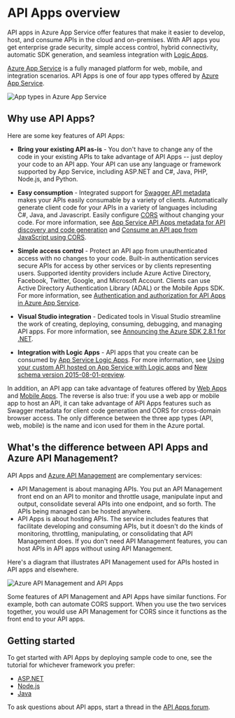 <properties 
    pageTitle="API Apps introduction | Microsoft Azure" 
    description="Learn how Azure App Service helps you develop, host, and consume RESTful APIs." 
    services="app-service\api" 
    documentationCenter=".net" 
    authors="tdykstra" 
    manager="wpickett" 
    editor=""/>

<tags 
    ms.service="app-service-api" 
    ms.workload="web" 
    ms.tgt_pltfrm="na" 
    ms.devlang="na" 
    ms.topic="get-started-article" 
    ms.date="08/23/2016" 
    ms.author="rachelap"/>

# <a name="api-apps-overview"></a>API Apps overview

API apps in Azure App Service offer features that make it easier to develop, host, and consume APIs in the cloud and on-premises. With API apps you get enterprise grade security, simple access control, hybrid connectivity, automatic SDK generation, and seamless integration with [Logic Apps](../app-service-logic/app-service-logic-what-are-logic-apps.md).

[Azure App Service](../app-service/app-service-value-prop-what-is.md) is a fully managed platform for web, mobile, and integration scenarios. API Apps is one of four app types offered by [Azure App Service](../app-service/app-service-value-prop-what-is.md).

![App types in Azure App Service](./media/app-service-api-apps-why-best-platform/appservicesuite.png)

## <a name="why-use-api-apps"></a>Why use API Apps?

Here are some key features of API Apps:

- **Bring your existing API as-is** - You don't have to change any of the code in your existing APIs to take advantage of API Apps -- just deploy your code to an API app. Your API can use any language or framework supported by App Service, including ASP.NET and C#, Java, PHP, Node.js, and Python.

- **Easy consumption** - Integrated support for [Swagger API metadata](http://swagger.io/) makes your APIs easily consumable by a variety of clients.  Automatically generate client code for your APIs in a variety of languages including C#, Java, and Javascript. Easily configure [CORS](app-service-api-cors-consume-javascript.md) without changing your code. For more information, see [App Service API Apps metadata for API discovery and code generation](app-service-api-metadata.md) and [Consume an API app from JavaScript using CORS](app-service-api-cors-consume-javascript.md). 

- **Simple access control** - Protect an API app from unauthenticated access with no changes to your code. Built-in authentication services secure APIs for access by other services or by clients representing users. Supported identity providers include Azure Active Directory, Facebook, Twitter, Google, and Microsoft Account. Clients can use Active Directory Authentication Library (ADAL) or the Mobile Apps SDK. For more information, see [Authentication and authorization for API Apps in Azure App Service](app-service-api-authentication.md).

- **Visual Studio integration** - Dedicated tools in Visual Studio streamline the work of creating, deploying, consuming, debugging, and managing API apps. For more information, see [Announcing the Azure SDK 2.8.1 for .NET](/blog/announcing-azure-sdk-2-8-1-for-net/).

- **Integration with Logic Apps** - API apps that you create can be consumed by [App Service Logic Apps](../app-service-logic/app-service-logic-what-are-logic-apps.md).  For more information, see [Using your custom API hosted on App Service with Logic apps](../app-service-logic/app-service-logic-custom-hosted-api.md) and [New schema version 2015-08-01-preview](../app-service-logic/app-service-logic-schema-2015-08-01.md).

In addition, an API app can take advantage of features offered by [Web Apps](../app-service-web/app-service-web-overview.md) and [Mobile Apps](../app-service-mobile/app-service-mobile-value-prop.md). The reverse is also true: if you use a web app or mobile app to host an API, it can take advantage of API Apps features such as Swagger metadata for client code generation and CORS for cross-domain browser access. The only difference between the three app types (API, web, mobile) is the name and icon used for them in the Azure portal.

## <a name="whats-the-difference-between-api-apps-and-azure-api-management"></a>What's the difference between API Apps and Azure API Management?

API Apps and [Azure API Management](../api-management/api-management-key-concepts.md) are complementary services:

* API Management is about managing APIs. You put an API Management front end on an API to monitor and throttle usage, manipulate input and output, consolidate several APIs into one endpoint, and so forth. The APIs being managed can be hosted anywhere.
* API Apps is about hosting APIs. The service includes features that facilitate developing and consuming APIs, but it doesn't do the kinds of monitoring, throttling, manipulating, or consolidating that API Management does. If you don't need API Management features, you can host APIs in API apps without using API Management.

Here's a diagram that illustrates API Management used for APIs hosted in API apps and elsewhere.

![Azure API Management and API Apps](./media/app-service-api-apps-why-best-platform/apia-apim.png)

Some features of API Management and API Apps have similar functions.  For example, both can automate CORS support. When you use the two services together, you would use API Management for CORS since it functions as the front end to your API apps. 

## <a name="getting-started"></a>Getting started

To get started with API Apps by deploying sample code to one, see the tutorial for whichever framework you prefer:

* [ASP.NET](app-service-api-dotnet-get-started.md) 
* [Node.js](app-service-api-nodejs-api-app.md) 
* [Java](app-service-api-java-api-app.md) 

To ask questions about API apps, start a thread in the [API Apps forum](https://social.msdn.microsoft.com/Forums/en-US/home?forum=AzureAPIApps). 
